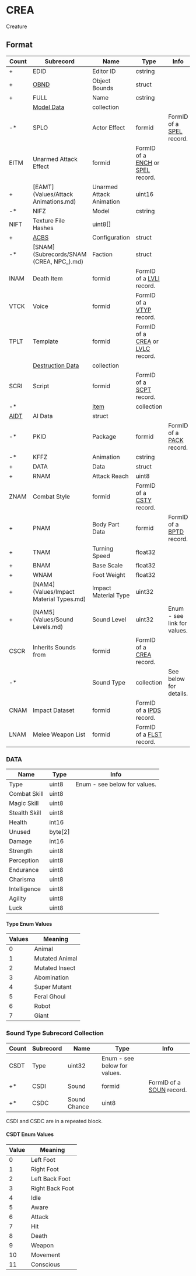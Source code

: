 CREA
====

Creature

## Format

Count | Subrecord | Name | Type | Info
------|-------|------|------|-----
+ | EDID | Editor ID | cstring |
+ | [OBND](Subrecords/OBND.md) | Object Bounds | struct |
+ | FULL | Name | cstring |
 | | [Model Data](Subrecords/Model.md) | collection |
-* | SPLO | Actor Effect | formid | FormID of a [SPEL](SPEL.md) record.
 | EITM | Unarmed Attack Effect | formid | FormID of a [ENCH](ENCH.md) or [SPEL](SPEL.md) record.
+ | [EAMT](Values/Attack Animations.md) | Unarmed Attack Animation | uint16 |
-* | NIFZ | Model | cstring |
 | NIFT | Texture File Hashes | uint8[] |
+ | [ACBS](Subrecords/ACBS.md) | Configuration | struct |
-* | [SNAM](Subrecords/SNAM (CREA, NPC_).md) | Faction | struct |
 | INAM | Death Item | formid | FormID of a [LVLI](LVLI.md) record.
 | VTCK | Voice | formid | FormID of a [VTYP](VTYP.md) record.
 | TPLT | Template | formid | FormID of a [CREA](CREA.md) or [LVLC](LVLC.md) record.
 | | [Destruction Data](Subrecords/Destruction.md) | collection |
 | SCRI | Script | formid | FormID of a [SCPT](SCPT.md) record.
-* | | [Item](Subrecords/Item.md) | collection |
 | [AIDT](Subrecords/AIDT.md) | AI Data | struct |
-* | PKID | Package | formid | FormID of a [PACK](PACK.md) record.
-* | KFFZ | Animation | cstring |
+ | DATA | Data | struct |
+ | RNAM | Attack Reach | uint8 |
 | ZNAM | Combat Style | formid | FormID of a [CSTY](CSTY.md) record.
+ | PNAM | Body Part Data | formid | FormID of a [BPTD](BPTD.md) record.
+ | TNAM | Turning Speed | float32 |
+ | BNAM | Base Scale | float32 |
+ | WNAM | Foot Weight | float32 |
+ | [NAM4](Values/Impact Material Types.md) | Impact Material Type | uint32 |
+ | [NAM5](Values/Sound Levels.md) | Sound Level | uint32 | Enum - see link for values.
 | CSCR | Inherits Sounds from | formid | FormID of a [CREA](CREA.md) record.
-* | | Sound Type | collection | See below for details.
 | CNAM | Impact Dataset | formid | FormID of a [IPDS](IPDS.md) record.
 | LNAM | Melee Weapon List | formid | FormID of a [FLST](FLST.md) record.

### DATA

Name | Type | Info
-----|------|-----
Type | uint8 | Enum - see below for values.
Combat Skill | uint8 |
Magic Skill | uint8 |
Stealth Skill | uint8 |
Health | int16 |
Unused | byte[2] |
Damage | int16 |
Strength | uint8 |
Perception | uint8 |
Endurance | uint8 |
Charisma | uint8 |
Intelligence | uint8 |
Agility | uint8 |
Luck | uint8 |

#### Type Enum Values

Values | Meaning
-------|--------
0 | Animal
1 | Mutated Animal
2 | Mutated Insect
3 | Abomination
4 | Super Mutant
5 | Feral Ghoul
6 | Robot
7 | Giant

### Sound Type Subrecord Collection

Count | Subrecord | Name | Type | Info
------|-------|------|------|-----
 | CSDT | Type | uint32 | Enum - see below for values.
+* | CSDI | Sound | formid | FormID of a [SOUN](SOUN.md) record.
+* | CSDC | Sound Chance | uint8 |

CSDI and CSDC are in a repeated block.

#### CSDT Enum Values

Value | Meaning
------|--------
0 | Left Foot
1 | Right Foot
2 | Left Back Foot
3 | Right Back Foot
4 | Idle
5 | Aware
6 | Attack
7 | Hit
8 | Death
9 | Weapon
10 | Movement
11 | Conscious

